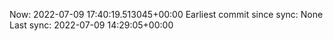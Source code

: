 Now: 2022-07-09 17:40:19.513045+00:00 Earliest commit since sync: None Last sync: 2022-07-09 14:29:05+00:00
